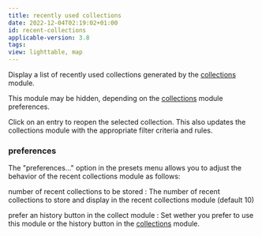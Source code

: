 ```yaml
---
title: recently used collections
date: 2022-12-04T02:19:02+01:00
id: recent-collections
applicable-version: 3.8
tags:
view: lighttable, map
---
```


Display a list of recently used collections generated by the [collections](./collections.md) module.

This module may be hidden, depending on the [collections](./collections.md) module preferences.

Click on an entry to reopen the selected collection. This also updates the collections module with the appropriate filter criteria and rules.

### preferences

The "preferences..." option in the presets menu allows you to adjust the behavior of the recent collections module as follows:

number of recent collections to be stored
: The number of recent collections to store and display in the recent collections module (default 10)

prefer an history button in the collect module
: Set wether you prefer to use this module or the history button in the [collections](./collections.md) module.